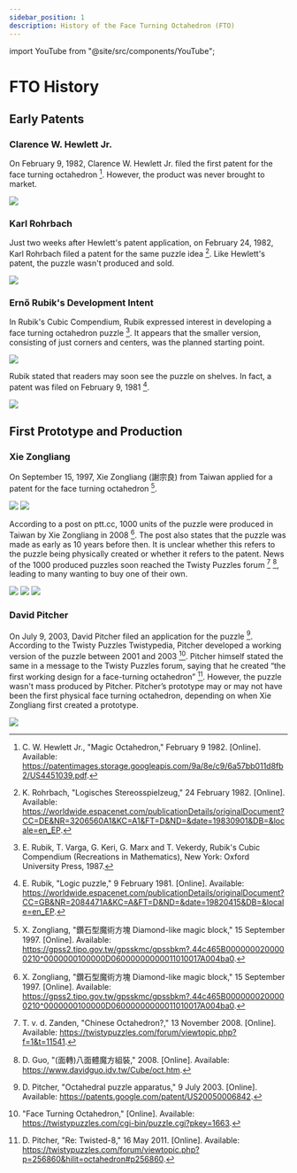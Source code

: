 ```yaml
---
sidebar_position: 1
description: History of the Face Turning Octahedron (FTO)
---
```


import YouTube from "@site/src/components/YouTube";

# FTO History

## Early Patents

### Clarence W. Hewlett Jr.

On February 9, 1982, Clarence W. Hewlett Jr. filed the first patent for the face turning octahedron [^1]. However, the product was never brought to market.

![](img/Hardware/Hewlett.png)

### Karl Rohrbach

Just two weeks after Hewlett's patent application, on February 24, 1982, Karl Rohrbach filed a patent for the same puzzle idea [^2]. Like Hewlett's patent, the puzzle wasn't produced and sold.

![](img/Hardware/Rohrbach.png)

### Ernő Rubik's Development Intent

In Rubik's Cubic Compendium, Rubik expressed interest in developing a face turning octahedron puzzle [^3]. It appears that the smaller version, consisting of just corners and centers, was the planned starting point.

![](img/Hardware/Rubik.png)

Rubik stated that readers may soon see the puzzle on shelves. In fact, a patent was filed on February 9, 1981 [^4].

![](img/Hardware/Rubik2.png)

## First Prototype and Production

### Xie Zongliang

On September 15, 1997, Xie Zongliang (謝宗良) from Taiwan applied for a patent for the face turning octahedron [^5].

![](img/Hardware/Xie.png)
![](img/Hardware/Xie2.png)

According to a post on ptt.cc, 1000 units of the puzzle were produced in Taiwan by Xie Zongliang in 2008 [^5]. The post also states that the puzzle was made as early as 10 years before then. It is unclear whether this refers to the puzzle being physically created or whether it refers to the patent. News of the 1000 produced puzzles soon reached the Twisty Puzzles forum [^7] [^8], leading to many wanting to buy one of their own.

![](img/Hardware/Xie3.png)
![](img/Hardware/Xie4.png)
![](img/Hardware/Xie5.png)

<YouTube embedId="BFSorFjezO8" />

### David Pitcher

On July 9, 2003, David Pitcher filed an application for the puzzle [^9]. According to the Twisty Puzzles Twistypedia, Pitcher developed a working version of the puzzle between 2001 and 2003 [^10]. Pitcher himself stated the same in a message to the Twisty Puzzles forum, saying that he created “the first working design for a face-turning octahedron” [^11]. However, the puzzle wasn't mass produced by Pitcher. Pitcher’s prototype may or may not have been the first physical face turning octahedron, depending on when Xie Zongliang first created a prototype.

![](img/Hardware/Pitcher.png)

[^1]: C. W. Hewlett Jr., "Magic Octahedron," February 9 1982. [Online]. Available: https://patentimages.storage.googleapis.com/9a/8e/c9/6a57bb011d8fb2/US4451039.pdf.

[^2]: K. Rohrbach, "Logisches Stereosspielzeug," 24 February 1982. [Online]. Available: https://worldwide.espacenet.com/publicationDetails/originalDocument?CC=DE&NR=3206560A1&KC=A1&FT=D&ND=&date=19830901&DB=&locale=en_EP.

[^3]: E. Rubik, T. Varga, G. Keri, G. Marx and T. Vekerdy, Rubik's Cubic Compendium (Recreations in Mathematics), New York: Oxford University Press, 1987.

[^4]: E. Rubik, "Logic puzzle," 9 February 1981. [Online]. Available: https://worldwide.espacenet.com/publicationDetails/originalDocument?CC=GB&NR=2084471A&KC=A&FT=D&ND=&date=19820415&DB=&locale=en_EP.

[^5]: X. Zongliang, "鑽石型魔術方塊 Diamond-like magic block," 15 September 1997. [Online]. Available: https://gpss2.tipo.gov.tw/gpsskmc/gpssbkm?.44c465B0000000200000210^0000000100000D06000000000011010017A004ba0.

[^6]: cmkin, "Re: [方塊] 八面體方塊," 14 November 2008. [Online]. Available: https://www.ptt.cc/bbs/Rubiks/M.1226659344.A.311.html.

[^7]: T. v. d. Zanden, "Chinese Octahedron?," 13 November 2008. [Online]. Available: https://twistypuzzles.com/forum/viewtopic.php?f=1&t=11541.

[^8]: D. Guo, "(面轉)八面體魔方組裝," 2008. [Online]. Available: https://www.davidguo.idv.tw/Cube/oct.htm.

[^9]: D. Pitcher, "Octahedral puzzle apparatus," 9 July 2003. [Online]. Available: https://patents.google.com/patent/US20050006842.

[^10]: "Face Turning Octahedron," [Online]. Available: https://twistypuzzles.com/cgi-bin/puzzle.cgi?pkey=1663.

[^11]: D. Pitcher, "Re: Twisted-8," 16 May 2011. [Online]. Available: https://twistypuzzles.com/forum/viewtopic.php?p=256860&hilit=octahedron#p256860.